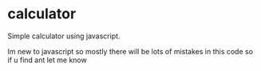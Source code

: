# calculator
Simple calculator using javascript. 

Im new to javascript so mostly there will be lots of mistakes in this code so if u find ant let me know
